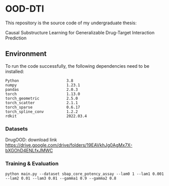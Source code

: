 # OOD-DTI
This repository is the source code of my undergraduate thesis:

Causal Substructure Learning for Generalizable Drug-Target Interaction Prediction

## Environment
To run the code successfully, the following dependencies need to be installed:
```
Python                     3.8  
numpy                      1.23.1
pandas                     2.0.3
torch                      1.13.0
torch_geometric            2.5.0
torch_scatter              2.1.1
torch_sparse               0.6.17
torch_spline_conv          1.2.2
rdkit                      2022.03.4
```

### Datasets
DrugOOD: download link https://drive.google.com/drive/folders/19EAVkhJg0AgMx7X-bXGOhD4ENLfxJMWC

### Training & Evaluation
```
python main.py --dataset sbap_core_potency_assay --lam0 1 --lam1 0.001 --lam2 0.01 --lam3 0.01 --gamma1 0.9 --gamma2 0.8 
```
